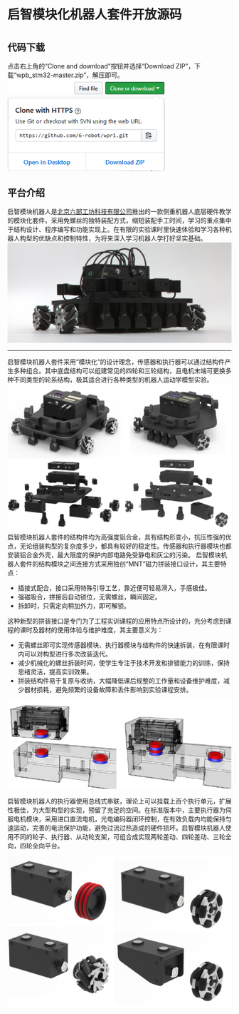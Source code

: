 # 启智模块化机器人套件开放源码
#
## 代码下载
点击右上角的“Clone and download”按钮并选择“Download ZIP”，下载“wpb_stm32-master.zip”，解压即可。
![download pic](./media/download.png)

## 平台介绍
启智模块机器人是[北京六部工坊科技有限公司](http://www.6-robot.com)推出的一款侧重机器人底层硬件教学的模块化套件，采用免螺丝的独特装配方式，缩短装配手工时间，学习的重点集中于结构设计、程序编写和功能实现上。在有限的实验课时里快速体验和学习各种机器人构型的优缺点和控制特性，为将来深入学习机器人学打好坚实基础。
![wpb pic](./media/wpb.png)

----------
启智模块机器人套件采用“模块化”的设计理念，传感器和执行器可以通过结构件产生多种组合。其中底盘结构可以组建常见的四轮和三轮结构，且电机末端可更换多种不同类型的轮系结构，极其适合进行各种类型的机器人运动学模型实验。
![structure pic](./media/structure.png)
启智模块机器人套件的结构件均为高强度铝合金，具有结构形变小，抗压性强的优点，无论组装构型的复杂度多少，都具有较好的稳定性。传感器和执行器模块也都安装铝合金外壳，最大限度的保护内部电路免受静电和灰尘的污染。
启智模块机器人套件的结构模块之间连接方式采用独创“MNT”磁力拼装接口设计，其主要特点：

- 插接式配合，接口采用特殊引导工艺，靠近便可轻易滑入，手感极佳。
- 强磁吸合，拼接后自动锁位，无需螺丝，瞬间固定。
- 拆卸时，只需定向稍加外力，即可解锁。

这种新型的拼装接口是专门为了工程实训课程的应用特点所设计的，充分考虑到课程的课时及器材的使用体验与维护难度，其主要意义为：

- 无需螺丝即可实现传感器模块、执行器模块与结构件的快速拆装，在有限课时内可以对构型进行多次改装迭代。
- 减少机械化的螺丝拆装时间，使学生专注于技术开发和排错能力的训练，保持思绪灵活，提高实训效果。
- 拼装结构件易于复原与收纳，大幅降低课后规整的工作量和设备维护难度，减少器材损耗，避免频繁的设备故障和丢件影响到实验课程安排。

![mnt pic](./media/mnt.png)

启智模块机器人的执行器使用总线式串联，理论上可以挂载上百个执行单元，扩展性极佳，为大型构型的实现，预留了充足的空间。在标准版本中，主要执行器为伺服电机模块，采用进口直流电机，光电编码器闭环控制，在有效负载内均能保持匀速运动，完善的电流保护功能，避免过流过热造成的硬件损坏。启智模块机器人使用不同的轮子、执行器、从动轮支架，可组合成实现两轮差动、四轮差动、三轮全向，四轮全向平台。

![wheels pic](./media/wheels.png)
